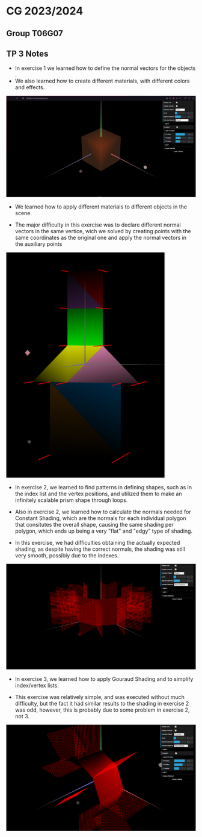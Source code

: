 # CG 2023/2024

## Group T06G07

## TP 3 Notes

- In exercise 1 we learned how to define the normal vectors for the objects
. 
- We also learned how to create different materials, with different colors and effects.

![Wood Cube](tp3/screenshots/cg-t06g07-tp3-1.png)

- We learned how to apply different materials to different objects in the scene.

- The major difficulty in this exercise was to declare different normal vectors in the same vertice, wich we solved by creating points with the same coordinates as the original one and apply the normal vectors in the auxiliary points

![Tangram](tp3/screenshots/cg-t06g07-tp3-2.png)

- In exercise 2, we learned to find patterns in defining shapes, such as in the index list and the vertex positions, and utilized them to make an infinitely scalable prism shape through loops.

- Also in exercise 2, we learned how to calculate the normals needed for Constant Shading, which are the normals for each individual polygon that consitutes the overall shape, causing the same shading per polygon, which ends up being a very "flat" and "edgy" type of shading.

- In this exercise, we had difficulties obtaining the actually expected shading, as despite having the correct normals, the shading was still very smooth, possibly due to the indexes.

![](tp3/screenshots/cg-t06g07-tp3-3.png)

- In exercise 3, we learned how to apply Gouraud Shading and to simplify index/vertex lists.

- This exercise was relatively simple, and was executed without much difficulty, but the fact it had similar results to the shading in exercise 2 was odd, however, this is probably due to some problem in exercise 2, not 3.

![](tp3/screenshots/cg-t06g07-tp3-4.png)
